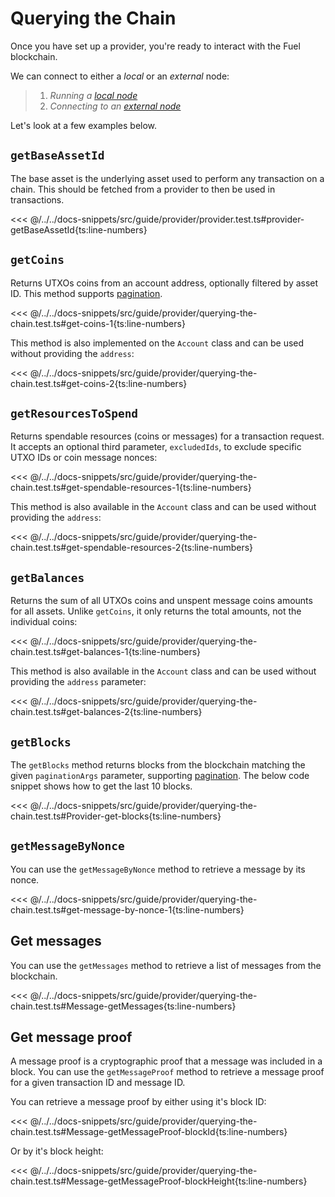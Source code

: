 # Querying the Chain

Once you have set up a provider, you're ready to interact with the Fuel blockchain.

We can connect to either a _*local*_ or an _*external*_ node:

> 1. _Running a [local node](../getting-started/connecting-to-a-local-node.md)_
> 1. _Connecting to an [external node](../getting-started/connecting-to-testnet.md)_

Let's look at a few examples below.

## `getBaseAssetId`

The base asset is the underlying asset used to perform any transaction on a chain. This should be fetched from a provider to then be used in transactions.

<<< @/../../docs-snippets/src/guide/provider/provider.test.ts#provider-getBaseAssetId{ts:line-numbers}

## `getCoins`

Returns UTXOs coins from an account address, optionally filtered by asset ID. This method supports [pagination](./pagination.md).

<<< @/../../docs-snippets/src/guide/provider/querying-the-chain.test.ts#get-coins-1{ts:line-numbers}

This method is also implemented on the `Account` class and can be used without providing the `address`:

<<< @/../../docs-snippets/src/guide/provider/querying-the-chain.test.ts#get-coins-2{ts:line-numbers}

## `getResourcesToSpend`

Returns spendable resources (coins or messages) for a transaction request. It accepts an optional third parameter, `excludedIds`, to exclude specific UTXO IDs or coin message nonces:

<<< @/../../docs-snippets/src/guide/provider/querying-the-chain.test.ts#get-spendable-resources-1{ts:line-numbers}

This method is also available in the `Account` class and can be used without providing the `address`:

<<< @/../../docs-snippets/src/guide/provider/querying-the-chain.test.ts#get-spendable-resources-2{ts:line-numbers}

## `getBalances`

Returns the sum of all UTXOs coins and unspent message coins amounts for all assets. Unlike `getCoins`, it only returns the total amounts, not the individual coins:

<<< @/../../docs-snippets/src/guide/provider/querying-the-chain.test.ts#get-balances-1{ts:line-numbers}

This method is also available in the `Account` class and can be used without providing the `address` parameter:

<<< @/../../docs-snippets/src/guide/provider/querying-the-chain.test.ts#get-balances-2{ts:line-numbers}

## `getBlocks`

The `getBlocks` method returns blocks from the blockchain matching the given `paginationArgs` parameter, supporting [pagination](./pagination.md). The below code snippet shows how to get the last 10 blocks.

<<< @/../../docs-snippets/src/guide/provider/querying-the-chain.test.ts#Provider-get-blocks{ts:line-numbers}

## `getMessageByNonce`

You can use the `getMessageByNonce` method to retrieve a message by its nonce.

<<< @/../../docs-snippets/src/guide/provider/querying-the-chain.test.ts#get-message-by-nonce-1{ts:line-numbers}

## Get messages

You can use the `getMessages` method to retrieve a list of messages from the blockchain.

<<< @/../../docs-snippets/src/guide/provider/querying-the-chain.test.ts#Message-getMessages{ts:line-numbers}

## Get message proof

A message proof is a cryptographic proof that a message was included in a block. You can use the `getMessageProof` method to retrieve a message proof for a given transaction ID and message ID.

You can retrieve a message proof by either using it's block ID:

<<< @/../../docs-snippets/src/guide/provider/querying-the-chain.test.ts#Message-getMessageProof-blockId{ts:line-numbers}

Or by it's block height:

<<< @/../../docs-snippets/src/guide/provider/querying-the-chain.test.ts#Message-getMessageProof-blockHeight{ts:line-numbers}
